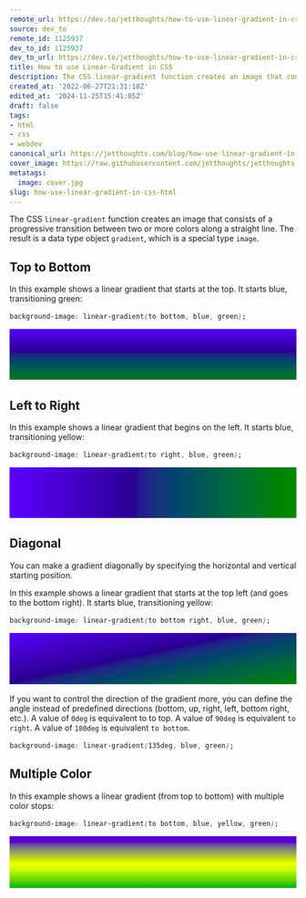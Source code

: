 ```yaml
---
remote_url: https://dev.to/jetthoughts/how-to-use-linear-gradient-in-css-bi1
source: dev_to
remote_id: 1125937
dev_to_id: 1125937
dev_to_url: https://dev.to/jetthoughts/how-to-use-linear-gradient-in-css-bi1
title: How to use Linear-Gradient in CSS
description: The CSS linear-gradient function creates an image that consists of a progressive transition between...
created_at: '2022-06-27T21:31:18Z'
edited_at: '2024-11-25T15:41:05Z'
draft: false
tags:
- html
- css
- webdev
canonical_url: https://jetthoughts.com/blog/how-use-linear-gradient-in-css-html/
cover_image: https://raw.githubusercontent.com/jetthoughts/jetthoughts.github.io/master/content/blog/how-use-linear-gradient-in-css-html/cover.jpg
metatags:
  image: cover.jpg
slug: how-use-linear-gradient-in-css-html
---
```

The CSS `linear-gradient` function creates an image that consists of a progressive transition between two or more colors along a straight line. The result is a data type object `gradient`, which is a special type `image`.

## Top to Bottom

In this example shows a linear gradient that starts at the top. It starts blue, transitioning green:

```css
background-image: linear-gradient(to bottom, blue, green);
```

![Image description](file_0.png)

## Left to Right

In this example shows a linear gradient that begins on the left. It starts blue, transitioning yellow:

```css
background-image: linear-gradient(to right, blue, green);
```

![Image description](file_1.png)

## Diagonal

You can make a gradient diagonally by specifying the horizontal and vertical starting position.

In this example shows a linear gradient that starts at the top left (and goes to the bottom right). It starts blue, transitioning yellow:

```css
background-image: linear-gradient(to bottom right, blue, green);
```

![Image description](file_2.png)

If you want to control the direction of the gradient more, you can define the angle instead of predefined directions (bottom, up, right, left, bottom right, etc.). A value of `0deg` is equivalent to to top. A value of `90deg` is equivalent `to right`. A value of `180deg` is equivalent `to bottom`.

```css
background-image: linear-gradient(135deg, blue, green);
```

## Multiple Color

In this example shows a linear gradient (from top to bottom) with multiple color stops:

```css
background-image: linear-gradient(to bottom, blue, yellow, green);
```

![Image description](file_3.png)
